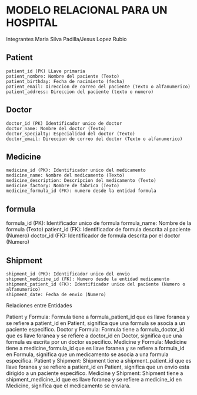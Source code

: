 # MODELO RELACIONAL PARA UN HOSPITAL

Integrantes
Maria Silva Padilla/Jesus Lopez Rubio

## Patient
    patient_id (PK) LLave primaria
    patient_nombre: Nombre del paciente (Texto)
    patient_birthday: Fecha de nacimiento (fecha)
    patient_email: Direccion de correo del paciente (Texto o alfanumerico)
    patient_address: Direccion del paciente (texto o numero)   

## Doctor 
    doctor_id (PK) Identificador unico de doctor
    doctor_name: Nombre del doctor (Texto)
    doctor_specialty: Especialidad del doctor (Texto)
    doctor_email: Direccion de correo del doctor (Texto o alfanumerico)

## Medicine
    medicine_id (PK): Identificador unico del medicamento
    medicine_name: Nombre del medicamento (Texto)
    medicine_description: Descripcion del medicamento (Texto)
    medicine_factory: Nombre de fabrica (Texto)
    medicine_formula_id (FK): numero desde la entidad formula 

## formula 
   formula_id (PK): Identificador unico de formula
   formula_name: Nombre de la formula (Texto) 
   patient_id (FK): Identificador de formula descrita al paciente (Numero)
   doctor_id (FK): Identificador de formula descrita por el doctor (Numero)
   
## Shipment
    shipment_id (PK): Identificador unico del envio
    shipment_medicine_id (FK): Numero desde la entidad medicamento
    shipment_patient_id (FK): Identificador unico del paciente (Numero o alfanumerico)
    shipment_date: Fecha de envio (Numero)

Relaciones entre Entidades

Patient y Formula:
Formula tiene a formula_patient_id que es llave foranea y se refiere a patient_id en Patient, significa que una formula se asocia a un paciente especifico.
Doctor y Formula:
Formula tiene a formula_doctor_id que es llave foranea y se refiere a doctor_id en Doctor, significa que una formula es escrita por un doctor especifico.
Medicine y Formula:
Medicine tiene a medicine_formula_id que es llave foranea y se refiere a formula_id en Formula, significa que un medicamento se asocia a una formula especifica.
Patient y Shipment:
Shipment tiene a shipment_patient_id que es llave foranea y se refiere a patient_id en Patient, significa que un envio esta dirigido a un paciente especifico.
Medicine y Shipment:
Shipment tiene a shipment_medicine_id que es llave foranea y se refiere a medicine_id en Medicine, significa que el medicamento se enviara.
